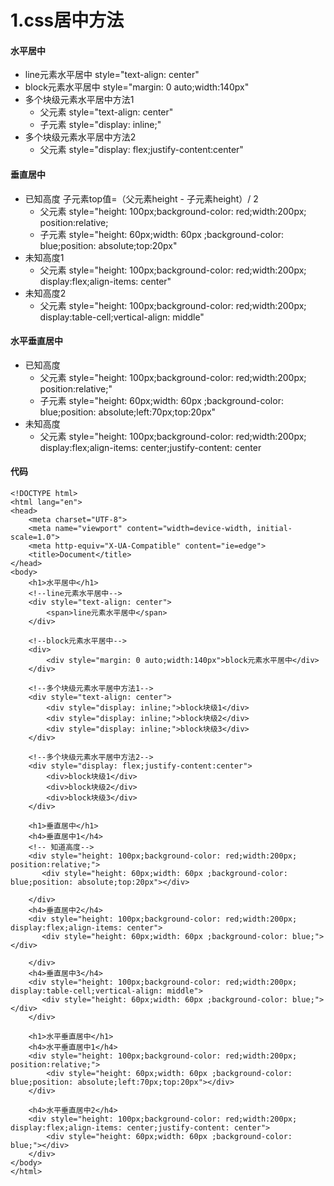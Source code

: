 # 1.css居中方法
#### 水平居中
* line元素水平居中  style="text-align: center" 
* block元素水平居中  style="margin: 0 auto;width:140px"
* 多个块级元素水平居中方法1 
    * 父元素  style="text-align: center"
    * 子元素  style="display: inline;"
* 多个块级元素水平居中方法2
    * 父元素  style="display: flex;justify-content:center"

#### 垂直居中
* 已知高度  子元素top值=（父元素height - 子元素height）/ 2
    * 父元素  style="height: 100px;background-color: red;width:200px; position:relative;
    * 子元素  style="height: 60px;width: 60px ;background-color: blue;position: absolute;top:20px"
* 未知高度1
    * 父元素  style="height: 100px;background-color: red;width:200px; display:flex;align-items: center"
* 未知高度2
    * 父元素  style="height: 100px;background-color: red;width:200px; display:table-cell;vertical-align: middle"

#### 水平垂直居中
* 已知高度 
    * 父元素   style="height: 100px;background-color: red;width:200px; position:relative;"
    * 子元素   style="height: 60px;width: 60px ;background-color: blue;position: absolute;left:70px;top:20px"
* 未知高度 
    * 父元素   style="height: 100px;background-color: red;width:200px; display:flex;align-items: center;justify-content: center
#### 代码
```
<!DOCTYPE html>
<html lang="en">
<head>
    <meta charset="UTF-8">
    <meta name="viewport" content="width=device-width, initial-scale=1.0">
    <meta http-equiv="X-UA-Compatible" content="ie=edge">
    <title>Document</title>
</head>
<body>
    <h1>水平居中</h1>
    <!--line元素水平居中-->
    <div style="text-align: center">
        <span>line元素水平居中</span>
    </div>

    <!--block元素水平居中-->
    <div>
        <div style="margin: 0 auto;width:140px">block元素水平居中</div>
    </div>

    <!--多个块级元素水平居中方法1-->
    <div style="text-align: center">
        <div style="display: inline;">block块级1</div>
        <div style="display: inline;">block块级2</div>
        <div style="display: inline;">block块级3</div>
    </div>

    <!--多个块级元素水平居中方法2-->
    <div style="display: flex;justify-content:center">
        <div>block块级1</div>
        <div>block块级2</div>
        <div>block块级3</div>
    </div>

    <h1>垂直居中</h1>
    <h4>垂直居中1</h4>
    <!-- 知道高度-->
    <div style="height: 100px;background-color: red;width:200px; position:relative;">
       <div style="height: 60px;width: 60px ;background-color: blue;position: absolute;top:20px"></div>
   
    </div>
    <h4>垂直居中2</h4>
    <div style="height: 100px;background-color: red;width:200px; display:flex;align-items: center">
       <div style="height: 60px;width: 60px ;background-color: blue;"></div>
   
    </div>
    <h4>垂直居中3</h4>
    <div style="height: 100px;background-color: red;width:200px; display:table-cell;vertical-align: middle">
       <div style="height: 60px;width: 60px ;background-color: blue;"></div>
    </div>

    <h1>水平垂直居中</h1>
    <h4>水平垂直居中1</h4>
    <div style="height: 100px;background-color: red;width:200px; position:relative;">
        <div style="height: 60px;width: 60px ;background-color: blue;position: absolute;left:70px;top:20px"></div>
    </div>

    <h4>水平垂直居中2</h4>
    <div style="height: 100px;background-color: red;width:200px; display:flex;align-items: center;justify-content: center">
        <div style="height: 60px;width: 60px ;background-color: blue;"></div>
    </div>
</body>
</html>
```
